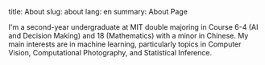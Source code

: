 title: About
slug: about
lang: en
summary: About Page

I'm a second-year undergraduate at MIT double majoring in Course 6-4 (AI and Decision Making) and 18 (Mathematics) with a minor in Chinese.
My main interests are in machine learning, particularly topics in Computer Vision, Computational Photography, and Statistical Inference. 